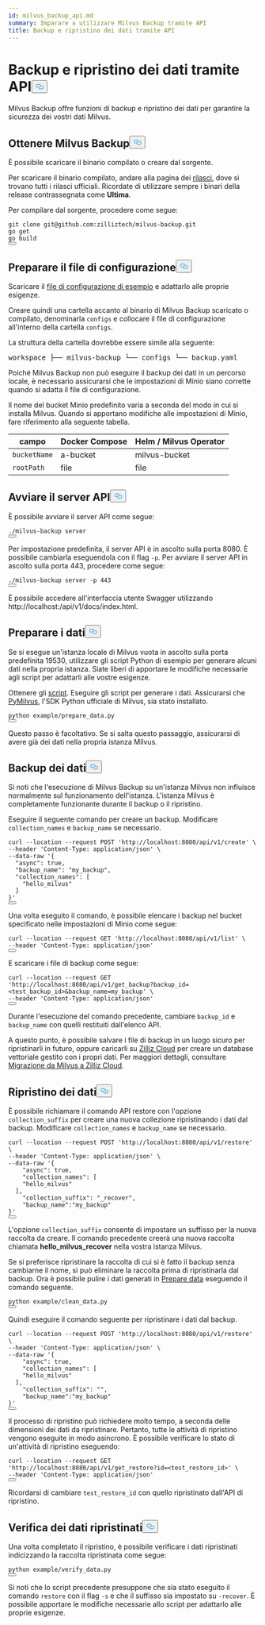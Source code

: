 ```yaml
---
id: milvus_backup_api.md
summary: Imparare a utilizzare Milvus Backup tramite API
title: Backup e ripristino dei dati tramite API
---
```

<h1 id="Back-up-and-Restore-Data-Using-APIs" class="common-anchor-header">Backup e ripristino dei dati tramite API<button data-href="#Back-up-and-Restore-Data-Using-APIs" class="anchor-icon" translate="no">
      <svg translate="no"
        aria-hidden="true"
        focusable="false"
        height="20"
        version="1.1"
        viewBox="0 0 16 16"
        width="16"
      >
        <path
          fill="#0092E4"
          fill-rule="evenodd"
          d="M4 9h1v1H4c-1.5 0-3-1.69-3-3.5S2.55 3 4 3h4c1.45 0 3 1.69 3 3.5 0 1.41-.91 2.72-2 3.25V8.59c.58-.45 1-1.27 1-2.09C10 5.22 8.98 4 8 4H4c-.98 0-2 1.22-2 2.5S3 9 4 9zm9-3h-1v1h1c1 0 2 1.22 2 2.5S13.98 12 13 12H9c-.98 0-2-1.22-2-2.5 0-.83.42-1.64 1-2.09V6.25c-1.09.53-2 1.84-2 3.25C6 11.31 7.55 13 9 13h4c1.45 0 3-1.69 3-3.5S14.5 6 13 6z"
        ></path>
      </svg>
    </button></h1><p>Milvus Backup offre funzioni di backup e ripristino dei dati per garantire la sicurezza dei vostri dati Milvus.</p>
<h2 id="Obtain-Milvus-Backup" class="common-anchor-header">Ottenere Milvus Backup<button data-href="#Obtain-Milvus-Backup" class="anchor-icon" translate="no">
      <svg translate="no"
        aria-hidden="true"
        focusable="false"
        height="20"
        version="1.1"
        viewBox="0 0 16 16"
        width="16"
      >
        <path
          fill="#0092E4"
          fill-rule="evenodd"
          d="M4 9h1v1H4c-1.5 0-3-1.69-3-3.5S2.55 3 4 3h4c1.45 0 3 1.69 3 3.5 0 1.41-.91 2.72-2 3.25V8.59c.58-.45 1-1.27 1-2.09C10 5.22 8.98 4 8 4H4c-.98 0-2 1.22-2 2.5S3 9 4 9zm9-3h-1v1h1c1 0 2 1.22 2 2.5S13.98 12 13 12H9c-.98 0-2-1.22-2-2.5 0-.83.42-1.64 1-2.09V6.25c-1.09.53-2 1.84-2 3.25C6 11.31 7.55 13 9 13h4c1.45 0 3-1.69 3-3.5S14.5 6 13 6z"
        ></path>
      </svg>
    </button></h2><p>È possibile scaricare il binario compilato o creare dal sorgente.</p>
<p>Per scaricare il binario compilato, andare alla pagina dei <a href="https://github.com/zilliztech/milvus-backup/releases">rilasci</a>, dove si trovano tutti i rilasci ufficiali. Ricordate di utilizzare sempre i binari della release contrassegnata come <strong>Ultima</strong>.</p>
<p>Per compilare dal sorgente, procedere come segue:</p>
<pre><code translate="no" class="language-shell">git <span class="hljs-built_in">clone</span> git@github.com:zilliztech/milvus-backup.git
go get
go build
<button class="copy-code-btn"></button></code></pre>
<h2 id="Prepare-configuration-file" class="common-anchor-header">Preparare il file di configurazione<button data-href="#Prepare-configuration-file" class="anchor-icon" translate="no">
      <svg translate="no"
        aria-hidden="true"
        focusable="false"
        height="20"
        version="1.1"
        viewBox="0 0 16 16"
        width="16"
      >
        <path
          fill="#0092E4"
          fill-rule="evenodd"
          d="M4 9h1v1H4c-1.5 0-3-1.69-3-3.5S2.55 3 4 3h4c1.45 0 3 1.69 3 3.5 0 1.41-.91 2.72-2 3.25V8.59c.58-.45 1-1.27 1-2.09C10 5.22 8.98 4 8 4H4c-.98 0-2 1.22-2 2.5S3 9 4 9zm9-3h-1v1h1c1 0 2 1.22 2 2.5S13.98 12 13 12H9c-.98 0-2-1.22-2-2.5 0-.83.42-1.64 1-2.09V6.25c-1.09.53-2 1.84-2 3.25C6 11.31 7.55 13 9 13h4c1.45 0 3-1.69 3-3.5S14.5 6 13 6z"
        ></path>
      </svg>
    </button></h2><p>Scaricare il <a href="https://raw.githubusercontent.com/zilliztech/milvus-backup/master/configs/backup.yaml">file di configurazione di esempio</a> e adattarlo alle proprie esigenze.</p>
<p>Creare quindi una cartella accanto al binario di Milvus Backup scaricato o compilato, denominarla <code translate="no">configs</code> e collocare il file di configurazione all'interno della cartella <code translate="no">configs</code>.</p>
<p>La struttura della cartella dovrebbe essere simile alla seguente:</p>
<pre>
workspace ├── milvus-backup └── configs └── backup.yaml</pre>
<p>Poiché Milvus Backup non può eseguire il backup dei dati in un percorso locale, è necessario assicurarsi che le impostazioni di Minio siano corrette quando si adatta il file di configurazione.</p>
<div class="alert note">
<p>Il nome del bucket Minio predefinito varia a seconda del modo in cui si installa Milvus. Quando si apportano modifiche alle impostazioni di Minio, fare riferimento alla seguente tabella.</p>
<table>
<thead>
<tr><th>campo</th><th>Docker Compose</th><th>Helm / Milvus Operator</th></tr>
</thead>
<tbody>
<tr><td><code translate="no">bucketName</code></td><td>a-bucket</td><td>milvus-bucket</td></tr>
<tr><td><code translate="no">rootPath</code></td><td>file</td><td>file</td></tr>
</tbody>
</table>
</div>
<h2 id="Start-up-the-API-server" class="common-anchor-header">Avviare il server API<button data-href="#Start-up-the-API-server" class="anchor-icon" translate="no">
      <svg translate="no"
        aria-hidden="true"
        focusable="false"
        height="20"
        version="1.1"
        viewBox="0 0 16 16"
        width="16"
      >
        <path
          fill="#0092E4"
          fill-rule="evenodd"
          d="M4 9h1v1H4c-1.5 0-3-1.69-3-3.5S2.55 3 4 3h4c1.45 0 3 1.69 3 3.5 0 1.41-.91 2.72-2 3.25V8.59c.58-.45 1-1.27 1-2.09C10 5.22 8.98 4 8 4H4c-.98 0-2 1.22-2 2.5S3 9 4 9zm9-3h-1v1h1c1 0 2 1.22 2 2.5S13.98 12 13 12H9c-.98 0-2-1.22-2-2.5 0-.83.42-1.64 1-2.09V6.25c-1.09.53-2 1.84-2 3.25C6 11.31 7.55 13 9 13h4c1.45 0 3-1.69 3-3.5S14.5 6 13 6z"
        ></path>
      </svg>
    </button></h2><p>È possibile avviare il server API come segue:</p>
<pre><code translate="no" class="language-shell">./milvus-backup server
<button class="copy-code-btn"></button></code></pre>
<p>Per impostazione predefinita, il server API è in ascolto sulla porta 8080. È possibile cambiarla eseguendola con il flag <code translate="no">-p</code>. Per avviare il server API in ascolto sulla porta 443, procedere come segue:</p>
<pre><code translate="no" class="language-shell">./milvus-backup server -p 443
<button class="copy-code-btn"></button></code></pre>
<p>È possibile accedere all'interfaccia utente Swagger utilizzando http://localhost:<port>/api/v1/docs/index.html.</p>
<h2 id="Prepare-data" class="common-anchor-header">Preparare i dati<button data-href="#Prepare-data" class="anchor-icon" translate="no">
      <svg translate="no"
        aria-hidden="true"
        focusable="false"
        height="20"
        version="1.1"
        viewBox="0 0 16 16"
        width="16"
      >
        <path
          fill="#0092E4"
          fill-rule="evenodd"
          d="M4 9h1v1H4c-1.5 0-3-1.69-3-3.5S2.55 3 4 3h4c1.45 0 3 1.69 3 3.5 0 1.41-.91 2.72-2 3.25V8.59c.58-.45 1-1.27 1-2.09C10 5.22 8.98 4 8 4H4c-.98 0-2 1.22-2 2.5S3 9 4 9zm9-3h-1v1h1c1 0 2 1.22 2 2.5S13.98 12 13 12H9c-.98 0-2-1.22-2-2.5 0-.83.42-1.64 1-2.09V6.25c-1.09.53-2 1.84-2 3.25C6 11.31 7.55 13 9 13h4c1.45 0 3-1.69 3-3.5S14.5 6 13 6z"
        ></path>
      </svg>
    </button></h2><p>Se si esegue un'istanza locale di Milvus vuota in ascolto sulla porta predefinita 19530, utilizzare gli script Python di esempio per generare alcuni dati nella propria istanza. Siate liberi di apportare le modifiche necessarie agli script per adattarli alle vostre esigenze.</p>
<p>Ottenere gli <a href="https://raw.githubusercontent.com/zilliztech/milvus-backup/main/example/prepare_data.py">script</a>. Eseguire gli script per generare i dati. Assicurarsi che <a href="https://pypi.org/project/pymilvus/">PyMilvus</a>, l'SDK Python ufficiale di Milvus, sia stato installato.</p>
<pre><code translate="no" class="language-shell">python example/prepare_data.py
<button class="copy-code-btn"></button></code></pre>
<p>Questo passo è facoltativo. Se si salta questo passaggio, assicurarsi di avere già dei dati nella propria istanza Milvus.</p>
<h2 id="Back-up-data" class="common-anchor-header">Backup dei dati<button data-href="#Back-up-data" class="anchor-icon" translate="no">
      <svg translate="no"
        aria-hidden="true"
        focusable="false"
        height="20"
        version="1.1"
        viewBox="0 0 16 16"
        width="16"
      >
        <path
          fill="#0092E4"
          fill-rule="evenodd"
          d="M4 9h1v1H4c-1.5 0-3-1.69-3-3.5S2.55 3 4 3h4c1.45 0 3 1.69 3 3.5 0 1.41-.91 2.72-2 3.25V8.59c.58-.45 1-1.27 1-2.09C10 5.22 8.98 4 8 4H4c-.98 0-2 1.22-2 2.5S3 9 4 9zm9-3h-1v1h1c1 0 2 1.22 2 2.5S13.98 12 13 12H9c-.98 0-2-1.22-2-2.5 0-.83.42-1.64 1-2.09V6.25c-1.09.53-2 1.84-2 3.25C6 11.31 7.55 13 9 13h4c1.45 0 3-1.69 3-3.5S14.5 6 13 6z"
        ></path>
      </svg>
    </button></h2><div class="tab-wrapper"></div>
<p>Si noti che l'esecuzione di Milvus Backup su un'istanza Milvus non influisce normalmente sul funzionamento dell'istanza. L'istanza Milvus è completamente funzionante durante il backup o il ripristino.</p>
<p>Eseguire il seguente comando per creare un backup. Modificare <code translate="no">collection_names</code> e <code translate="no">backup_name</code> se necessario.</p>
<pre><code translate="no" class="language-shell">curl --location --request POST <span class="hljs-string">&#x27;http://localhost:8080/api/v1/create&#x27;</span> \
--header <span class="hljs-string">&#x27;Content-Type: application/json&#x27;</span> \
--data-raw <span class="hljs-string">&#x27;{
  &quot;async&quot;: true,
  &quot;backup_name&quot;: &quot;my_backup&quot;,
  &quot;collection_names&quot;: [
    &quot;hello_milvus&quot;
  ]
}&#x27;</span>
<button class="copy-code-btn"></button></code></pre>
<p>Una volta eseguito il comando, è possibile elencare i backup nel bucket specificato nelle impostazioni di Minio come segue:</p>
<pre><code translate="no" class="language-shell">curl --location --request <span class="hljs-variable constant_">GET</span> <span class="hljs-string">&#x27;http://localhost:8080/api/v1/list&#x27;</span> \
--header <span class="hljs-string">&#x27;Content-Type: application/json&#x27;</span>
<button class="copy-code-btn"></button></code></pre>
<p>E scaricare i file di backup come segue:</p>
<pre><code translate="no" class="language-shell">curl --location --request <span class="hljs-variable constant_">GET</span> <span class="hljs-string">&#x27;http://localhost:8080/api/v1/get_backup?backup_id=&lt;test_backup_id&gt;&amp;backup_name=my_backup&#x27;</span> \
--header <span class="hljs-string">&#x27;Content-Type: application/json&#x27;</span>
<button class="copy-code-btn"></button></code></pre>
<p>Durante l'esecuzione del comando precedente, cambiare <code translate="no">backup_id</code> e <code translate="no">backup_name</code> con quelli restituiti dall'elenco API.</p>
<p>A questo punto, è possibile salvare i file di backup in un luogo sicuro per ripristinarli in futuro, oppure caricarli su <a href="https://cloud.zilliz.com">Zilliz Cloud</a> per creare un database vettoriale gestito con i propri dati. Per maggiori dettagli, consultare <a href="https://zilliz.com/doc/migrate_from_milvus-2x">Migrazione da Milvus a Zilliz Cloud</a>.</p>
<h2 id="Restore-data" class="common-anchor-header">Ripristino dei dati<button data-href="#Restore-data" class="anchor-icon" translate="no">
      <svg translate="no"
        aria-hidden="true"
        focusable="false"
        height="20"
        version="1.1"
        viewBox="0 0 16 16"
        width="16"
      >
        <path
          fill="#0092E4"
          fill-rule="evenodd"
          d="M4 9h1v1H4c-1.5 0-3-1.69-3-3.5S2.55 3 4 3h4c1.45 0 3 1.69 3 3.5 0 1.41-.91 2.72-2 3.25V8.59c.58-.45 1-1.27 1-2.09C10 5.22 8.98 4 8 4H4c-.98 0-2 1.22-2 2.5S3 9 4 9zm9-3h-1v1h1c1 0 2 1.22 2 2.5S13.98 12 13 12H9c-.98 0-2-1.22-2-2.5 0-.83.42-1.64 1-2.09V6.25c-1.09.53-2 1.84-2 3.25C6 11.31 7.55 13 9 13h4c1.45 0 3-1.69 3-3.5S14.5 6 13 6z"
        ></path>
      </svg>
    </button></h2><div class="tab-wrapper"></div>
<p>È possibile richiamare il comando API restore con l'opzione <code translate="no">collection_suffix</code> per creare una nuova collezione ripristinando i dati dal backup. Modificare <code translate="no">collection_names</code> e <code translate="no">backup_name</code> se necessario.</p>
<pre><code translate="no" class="language-shell">curl --location --request POST <span class="hljs-string">&#x27;http://localhost:8080/api/v1/restore&#x27;</span> \
--header <span class="hljs-string">&#x27;Content-Type: application/json&#x27;</span> \
--data-raw <span class="hljs-string">&#x27;{
    &quot;async&quot;: true,
    &quot;collection_names&quot;: [
    &quot;hello_milvus&quot;
  ],
    &quot;collection_suffix&quot;: &quot;_recover&quot;,
    &quot;backup_name&quot;:&quot;my_backup&quot;
}&#x27;</span>
<button class="copy-code-btn"></button></code></pre>
<p>L'opzione <code translate="no">collection_suffix</code> consente di impostare un suffisso per la nuova raccolta da creare. Il comando precedente creerà una nuova raccolta chiamata <strong>hello_milvus_recover</strong> nella vostra istanza Milvus.</p>
<p>Se si preferisce ripristinare la raccolta di cui si è fatto il backup senza cambiarne il nome, si può eliminare la raccolta prima di ripristinarla dal backup. Ora è possibile pulire i dati generati in <a href="#Prepare-data">Prepare data</a> eseguendo il comando seguente.</p>
<pre><code translate="no" class="language-shell">python example/clean_data.py
<button class="copy-code-btn"></button></code></pre>
<p>Quindi eseguire il comando seguente per ripristinare i dati dal backup.</p>
<pre><code translate="no" class="language-shell">curl --location --request POST <span class="hljs-string">&#x27;http://localhost:8080/api/v1/restore&#x27;</span> \
--header <span class="hljs-string">&#x27;Content-Type: application/json&#x27;</span> \
--data-raw <span class="hljs-string">&#x27;{
    &quot;async&quot;: true,
    &quot;collection_names&quot;: [
    &quot;hello_milvus&quot;
  ],
    &quot;collection_suffix&quot;: &quot;&quot;,
    &quot;backup_name&quot;:&quot;my_backup&quot;
}&#x27;</span>
<button class="copy-code-btn"></button></code></pre>
<p>Il processo di ripristino può richiedere molto tempo, a seconda delle dimensioni dei dati da ripristinare. Pertanto, tutte le attività di ripristino vengono eseguite in modo asincrono. È possibile verificare lo stato di un'attività di ripristino eseguendo:</p>
<pre><code translate="no" class="language-shell">curl --location --request <span class="hljs-variable constant_">GET</span> <span class="hljs-string">&#x27;http://localhost:8080/api/v1/get_restore?id=&lt;test_restore_id&gt;&#x27;</span> \
--header <span class="hljs-string">&#x27;Content-Type: application/json&#x27;</span>
<button class="copy-code-btn"></button></code></pre>
<p>Ricordarsi di cambiare <code translate="no">test_restore_id</code> con quello ripristinato dall'API di ripristino.</p>
<h2 id="Verify-restored-data" class="common-anchor-header">Verifica dei dati ripristinati<button data-href="#Verify-restored-data" class="anchor-icon" translate="no">
      <svg translate="no"
        aria-hidden="true"
        focusable="false"
        height="20"
        version="1.1"
        viewBox="0 0 16 16"
        width="16"
      >
        <path
          fill="#0092E4"
          fill-rule="evenodd"
          d="M4 9h1v1H4c-1.5 0-3-1.69-3-3.5S2.55 3 4 3h4c1.45 0 3 1.69 3 3.5 0 1.41-.91 2.72-2 3.25V8.59c.58-.45 1-1.27 1-2.09C10 5.22 8.98 4 8 4H4c-.98 0-2 1.22-2 2.5S3 9 4 9zm9-3h-1v1h1c1 0 2 1.22 2 2.5S13.98 12 13 12H9c-.98 0-2-1.22-2-2.5 0-.83.42-1.64 1-2.09V6.25c-1.09.53-2 1.84-2 3.25C6 11.31 7.55 13 9 13h4c1.45 0 3-1.69 3-3.5S14.5 6 13 6z"
        ></path>
      </svg>
    </button></h2><p>Una volta completato il ripristino, è possibile verificare i dati ripristinati indicizzando la raccolta ripristinata come segue:</p>
<pre><code translate="no" class="language-shell">python example/verify_data.py
<button class="copy-code-btn"></button></code></pre>
<p>Si noti che lo script precedente presuppone che sia stato eseguito il comando <code translate="no">restore</code> con il flag <code translate="no">-s</code> e che il suffisso sia impostato su <code translate="no">-recover</code>. È possibile apportare le modifiche necessarie allo script per adattarlo alle proprie esigenze.</p>
